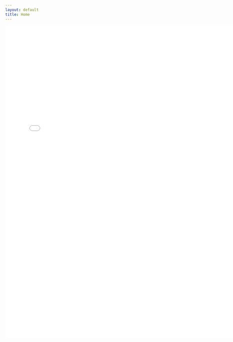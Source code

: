 ```yaml
---
layout: default
title: Home
---
```


<iframe src="/assets/Ali_Firat_Surucu_CV_htmltry.htm" width="150%" height="1000px" style="border: none;"></iframe>

